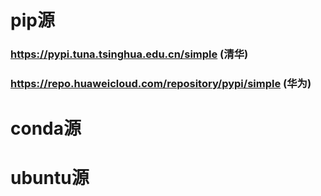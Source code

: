 # pip源
### https://pypi.tuna.tsinghua.edu.cn/simple (清华)
### https://repo.huaweicloud.com/repository/pypi/simple (华为)

# conda源


# ubuntu源
